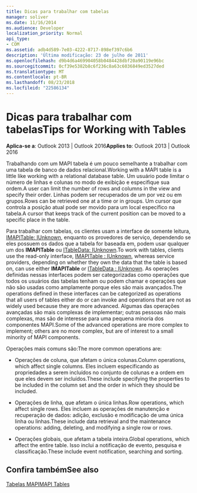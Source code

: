 ```yaml
---
title: Dicas para trabalhar com tabelas
manager: soliver
ms.date: 11/16/2014
ms.audience: Developer
localization_priority: Normal
api_type:
- COM
ms.assetid: adb4d589-7e03-4222-8717-898ef397c6b6
description: 'Última modificação: 23 de julho de 2011'
ms.openlocfilehash: d9b4d6a469904058b0484428dbf20a90119e96bc
ms.sourcegitcommit: 0cf39e5382b8c6f236c8a63c6036849ed3527ded
ms.translationtype: MT
ms.contentlocale: pt-BR
ms.lasthandoff: 08/23/2018
ms.locfileid: "22586134"
---
```

# <a name="tips-for-working-with-tables"></a><span data-ttu-id="8408d-103">Dicas para trabalhar com tabelas</span><span class="sxs-lookup"><span data-stu-id="8408d-103">Tips for Working with Tables</span></span>

  
  
<span data-ttu-id="8408d-104">**Aplica-se a**: Outlook 2013 | Outlook 2016</span><span class="sxs-lookup"><span data-stu-id="8408d-104">**Applies to**: Outlook 2013 | Outlook 2016</span></span> 
  
<span data-ttu-id="8408d-105">Trabalhando com um MAPI tabela é um pouco semelhante a trabalhar com uma tabela de banco de dados relacional.</span><span class="sxs-lookup"><span data-stu-id="8408d-105">Working with a MAPI table is a little like working with a relational database table.</span></span> <span data-ttu-id="8408d-106">Um usuário pode limitar o número de linhas e colunas no modo de exibição e especifique sua ordem.</span><span class="sxs-lookup"><span data-stu-id="8408d-106">A user can limit the number of rows and columns in the view and specify their order.</span></span> <span data-ttu-id="8408d-107">Linhas podem ser recuperados de um por vez ou em grupos.</span><span class="sxs-lookup"><span data-stu-id="8408d-107">Rows can be retrieved one at a time or in groups.</span></span> <span data-ttu-id="8408d-108">Um cursor que controla a posição atual pode ser movido para um local específico na tabela.</span><span class="sxs-lookup"><span data-stu-id="8408d-108">A cursor that keeps track of the current position can be moved to a specific place in the table.</span></span> 
  
<span data-ttu-id="8408d-109">Para trabalhar com tabelas, os clientes usam a interface de somente leitura, [IMAPITable: IUnknown](imapitableiunknown.md), enquanto os provedores de serviço, dependendo se eles possuem os dados que a tabela for baseada em, podem usar qualquer um dos **IMAPITable** ou [ITableData: IUnknown](itabledataiunknown.md).</span><span class="sxs-lookup"><span data-stu-id="8408d-109">To work with tables, clients use the read-only interface, [IMAPITable : IUnknown](imapitableiunknown.md), whereas service providers, depending on whether they own the data that the table is based on, can use either **IMAPITable** or [ITableData : IUnknown](itabledataiunknown.md).</span></span> <span data-ttu-id="8408d-110">As operações definidas nessas interfaces podem ser categorizadas como operações que todos os usuários das tabelas tenham ou podem chamar e operações que não são usadas como amplamente porque eles são mais avançados.</span><span class="sxs-lookup"><span data-stu-id="8408d-110">The operations defined in these interfaces can be categorized as operations that all users of tables either do or can invoke and operations that are not as widely used because they are more advanced.</span></span> <span data-ttu-id="8408d-111">Algumas das operações avançadas são mais complexas de implementar; outras pessoas não mais complexas, mas são de interesse para uma pequena minoria dos componentes MAPI.</span><span class="sxs-lookup"><span data-stu-id="8408d-111">Some of the advanced operations are more complex to implement; others are no more complex, but are of interest to a small minority of MAPI components.</span></span> 
  
<span data-ttu-id="8408d-112">Operações mais comuns são:</span><span class="sxs-lookup"><span data-stu-id="8408d-112">The more common operations are:</span></span>
  
- <span data-ttu-id="8408d-113">Operações de coluna, que afetam o única colunas.</span><span class="sxs-lookup"><span data-stu-id="8408d-113">Column operations, which affect single columns.</span></span> <span data-ttu-id="8408d-114">Eles incluem especificando as propriedades a serem incluídos no conjunto de colunas e a ordem em que eles devem ser incluídos.</span><span class="sxs-lookup"><span data-stu-id="8408d-114">These include specifying the properties to be included in the column set and the order in which they should be included.</span></span>
    
- <span data-ttu-id="8408d-115">Operações de linha, que afetam o única linhas.</span><span class="sxs-lookup"><span data-stu-id="8408d-115">Row operations, which affect single rows.</span></span> <span data-ttu-id="8408d-116">Eles incluem as operações de manutenção e recuperação de dados: adição, exclusão e modificação de uma única linha ou linhas.</span><span class="sxs-lookup"><span data-stu-id="8408d-116">These include data retrieval and the maintenance operations: adding, deleting, and modifying a single row or rows.</span></span>
    
- <span data-ttu-id="8408d-117">Operações globais, que afetam a tabela inteira.</span><span class="sxs-lookup"><span data-stu-id="8408d-117">Global operations, which affect the entire table.</span></span> <span data-ttu-id="8408d-118">Isso inclui a notificação de evento, pesquisa e classificação.</span><span class="sxs-lookup"><span data-stu-id="8408d-118">These include event notification, searching and sorting.</span></span>
    
## <a name="see-also"></a><span data-ttu-id="8408d-119">Confira também</span><span class="sxs-lookup"><span data-stu-id="8408d-119">See also</span></span>



[<span data-ttu-id="8408d-120">Tabelas MAPI</span><span class="sxs-lookup"><span data-stu-id="8408d-120">MAPI Tables</span></span>](mapi-tables.md)

